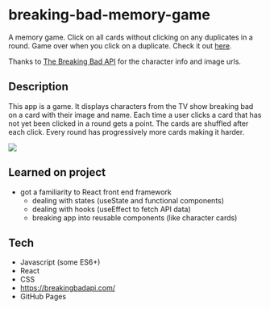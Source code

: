 # breaking-bad-memory-game
A memory game. Click on all cards without clicking on any duplicates in a round. Game over when you click on a duplicate.
Check it out [here](https://zakmcrae.github.io/breaking-bad-memory-game/).

Thanks to [The Breaking Bad API](https://breakingbadapi.com/) for the character info and image urls.

## Description
This app is a game. It displays characters from the TV show breaking bad on a card with their image and name.
Each time a user clicks a card that has not yet been clicked in a round gets a point. The cards are shuffled after each click.
Every round has progressively more cards making it harder. 

![](https://i.imgur.com/4CUmd9r.png)

## Learned on project
- got a familiarity to React front end framework
  - dealing with states (useState and functional components)
  - dealing with hooks (useEffect to fetch API data)
  - breaking app into reusable components (like character cards)

## Tech
- Javascript (some ES6+)
- React
- CSS
- https://breakingbadapi.com/
- GitHub Pages
